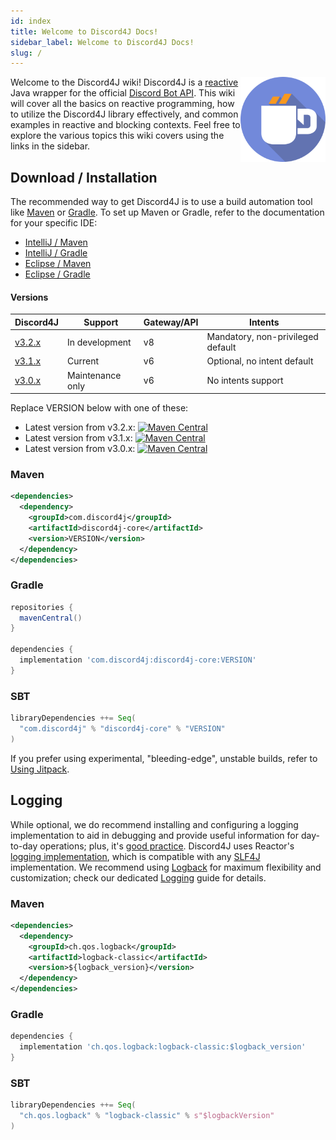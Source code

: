 ```yaml
---
id: index
title: Welcome to Discord4J Docs!
sidebar_label: Welcome to Discord4J Docs!
slug: /
---
```


<img align="right" src="https://raw.githubusercontent.com/Discord4J/discord4j-web/master/public/logo.svg?sanitize=true" width="27%" />

Welcome to the Discord4J wiki! Discord4J is a [reactive](https://www.reactivemanifesto.org/) Java wrapper for the official [Discord Bot API](https://discordapp.com/developers/docs/intro). This wiki will cover all the basics on reactive programming, how to utilize the Discord4J library effectively, and common examples in reactive and blocking contexts. Feel free to explore the various topics this wiki covers using the links in the sidebar.

## Download / Installation

The recommended way to get Discord4J is to use a build automation tool like [Maven](https://maven.apache.org/) or [Gradle](https://gradle.org/). To set up Maven or Gradle, refer to the documentation for your specific IDE:

- [IntelliJ / Maven](https://www.jetbrains.com/help/idea/maven-support.html)
- [IntelliJ / Gradle](https://www.jetbrains.com/help/idea/getting-started-with-gradle.html)
- [Eclipse / Maven](http://www.vogella.com/tutorials/EclipseMaven/article.html)
- [Eclipse / Gradle](http://www.vogella.com/tutorials/EclipseGradle/article.html)

#### Versions

| Discord4J                                                    | Support          | Gateway/API | Intents                           |
| ------------------------------------------------------------ | ---------------- | ----------- | --------------------------------- |
| [v3.2.x](https://github.com/Discord4J/Discord4J/tree/master) | In development   | v8          | Mandatory, non-privileged default |
| [v3.1.x](https://github.com/Discord4J/Discord4J/tree/3.1.x)  | Current          | v6          | Optional, no intent default       |
| [v3.0.x](https://github.com/Discord4J/Discord4J/tree/3.0.x)  | Maintenance only | v6          | No intents support                |

Replace VERSION below with one of these:

- Latest version from v3.2.x: [![Maven Central](https://img.shields.io/maven-central/v/com.discord4j/discord4j-core/3.2.svg?style=flat-square)](https://search.maven.org/artifact/com.discord4j/discord4j-core)
- Latest version from v3.1.x: [![Maven Central](https://img.shields.io/maven-central/v/com.discord4j/discord4j-core/3.1.svg?style=flat-square)](https://search.maven.org/artifact/com.discord4j/discord4j-core)
- Latest version from v3.0.x: [![Maven Central](https://img.shields.io/maven-central/v/com.discord4j/discord4j-core/3.0.svg?style=flat-square)](https://search.maven.org/artifact/com.discord4j/discord4j-core)

### Maven

```xml
<dependencies>
  <dependency>
    <groupId>com.discord4j</groupId>
    <artifactId>discord4j-core</artifactId>
    <version>VERSION</version>
  </dependency>
</dependencies>
```

### Gradle

```groovy
repositories {
  mavenCentral()
}

dependencies {
  implementation 'com.discord4j:discord4j-core:VERSION'
}
```

### SBT

```scala
libraryDependencies ++= Seq(
  "com.discord4j" % "discord4j-core" % "VERSION"
)
```

If you prefer using experimental, "bleeding-edge", unstable builds, refer to [Using Jitpack](using-jitpack).

## Logging

While optional, we do recommend installing and configuring a logging implementation to aid in debugging and provide useful information for day-to-day operations; plus, it's [good practice](https://softwareengineering.stackexchange.com/questions/37294/logging-why-and-what). Discord4J uses Reactor's [logging implementation](https://projectreactor.io/docs/core/release/reference/#_logging_a_sequence), which is compatible with any [SLF4J](https://www.slf4j.org/) implementation. We recommend using [Logback](https://logback.qos.ch/) for maximum flexibility and customization; check our dedicated [Logging](logging) guide for details.

### Maven

```xml
<dependencies>
  <dependency>
    <groupId>ch.qos.logback</groupId>
    <artifactId>logback-classic</artifactId>
    <version>${logback_version}</version>
  </dependency>
</dependencies>
```

### Gradle

```groovy
dependencies {
  implementation 'ch.qos.logback:logback-classic:$logback_version'
}
```

### SBT

```scala
libraryDependencies ++= Seq(
  "ch.qos.logback" % "logback-classic" % s"$logbackVersion"
)
```
